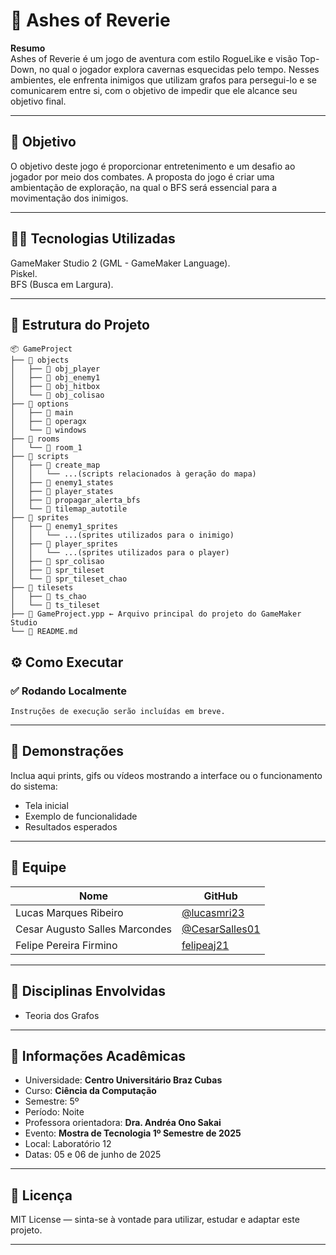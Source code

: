 # 🚀 Ashes of Reverie

**Resumo**  
Ashes of Reverie é um jogo de aventura com estilo RogueLike e visão Top-Down, no qual o jogador explora cavernas esquecidas pelo tempo. Nesses ambientes, ele enfrenta inimigos que utilizam grafos para persegui-lo e se comunicarem entre si, com o objetivo de impedir que ele alcance seu objetivo final.  

---

## 🎯 Objetivo  

O objetivo deste jogo é proporcionar entretenimento e um desafio ao jogador por meio dos combates. A proposta do jogo é criar uma ambientação de exploração, na qual o BFS será essencial para a movimentação dos inimigos.

---

## 👨‍💻 Tecnologias Utilizadas

GameMaker Studio 2 (GML - GameMaker Language).  
Piskel.  
BFS (Busca em Largura).

---

## 📁 Estrutura do Projeto
```text
📦 GameProject
├── 📁 objects
│   ├── 📁 obj_player
│   ├── 📁 obj_enemy1
│   ├── 📁 obj_hitbox
│   └── 📁 obj_colisao
├── 📁 options
│   ├── 📁 main
│   ├── 📁 operagx
│   └── 📁 windows
├── 📁 rooms
│   └── 📄 room_1
├── 📁 scripts
│   ├── 📁 create_map
│   │   └── ...(scripts relacionados à geração do mapa)
│   ├── 📄 enemy1_states
│   ├── 📄 player_states
│   ├── 📄 propagar_alerta_bfs
│   └── 📄 tilemap_autotile
├── 📁 sprites
│   ├── 📁 enemy1_sprites
│   │   └── ...(sprites utilizados para o inimigo)
│   ├── 📁 player_sprites
│   │   └── ...(sprites utilizados para o player)
│   ├── 📄 spr_colisao
│   ├── 📄 spr_tileset
│   └── 📄 spr_tileset_chao
├── 📁 tilesets
│   ├── 📄 ts_chao
│   └── 📄 ts_tileset
├── 📄 GameProject.ypp ← Arquivo principal do projeto do GameMaker Studio
└── 📄 README.md
```

## ⚙️ Como Executar

### ✅ Rodando Localmente

```
Instruções de execução serão incluídas em breve.
```

---

## 📸 Demonstrações

Inclua aqui prints, gifs ou vídeos mostrando a interface ou o funcionamento do sistema:

- Tela inicial
- Exemplo de funcionalidade
- Resultados esperados

---

## 👥 Equipe

| Nome | GitHub |
|------|--------|
| Lucas Marques Ribeiro | [@lucasmri23](https://github.com/lucasmri23) |
| Cesar Augusto Salles Marcondes | [@CesarSalles01](https://github.com/CesarSalles01) |
| Felipe Pereira Firmino | [felipeaj21](https://github.com/felipeaj21) |

---

## 🧠 Disciplinas Envolvidas

- Teoria dos Grafos

---

## 🏫 Informações Acadêmicas

- Universidade: **Centro Universitário Braz Cubas**
- Curso: **Ciência da Computação**
- Semestre: 5º
- Período: Noite
- Professora orientadora: **Dra. Andréa Ono Sakai**
- Evento: **Mostra de Tecnologia 1º Semestre de 2025**
- Local: Laboratório 12
- Datas: 05 e 06 de junho de 2025

---

## 📄 Licença

MIT License — sinta-se à vontade para utilizar, estudar e adaptar este projeto.

---
